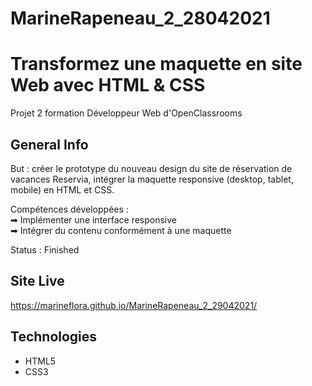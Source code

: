# MarineRapeneau_2_28042021
# Transformez une maquette en site Web avec HTML & CSS
Projet 2 formation Développeur Web d'OpenClassrooms

## General Info
But : créer le prototype du nouveau design du site de réservation de vacances Reservia, intégrer la maquette responsive (desktop, tablet, mobile) en HTML et CSS.

Compétences développées :    
➡ Implémenter une interface responsive   
➡ Intégrer du contenu conformément à une maquette   

Status : Finished

## Site Live
https://marineflora.github.io/MarineRapeneau_2_29042021/

## Technologies
* HTML5
* CSS3
